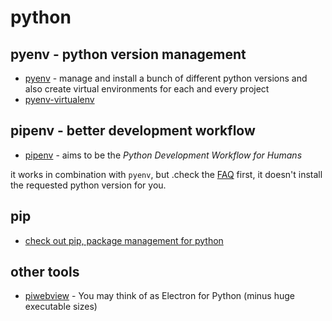 # python

## pyenv - python version management

* [pyenv](https://github.com/pyenv/pyenv) - manage and install a bunch of different python versions and also create virtual environments for each and every project
* [pyenv-virtualenv](https://github.com/pyenv/pyenv-virtualenv)

## pipenv - better development workflow

* [pipenv](https://github.com/pypa/pipenv) - aims to be the *Python Development Workflow for Humans*

it works in combination with `pyenv`, but .check the [FAQ](https://pipenv.readthedocs.io/en/latest/diagnose/#pipenv-does-not-respect-pyenvs-global-and-local-python-versions) first, it doesn't install the requested python version for you.

## pip

* [check out pip, package management for python](/man/pip)

## other tools

* [piwebview](https://pywebview.flowrl.com) - You may think of as Electron for Python (minus huge executable sizes)